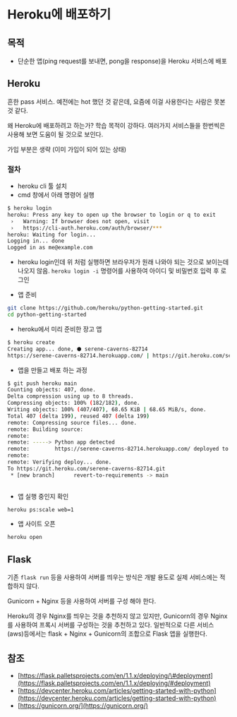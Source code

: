 # Heroku에 배포하기

## 목적

* 단순한 앱\(ping request를 보내면, pong을 response\)을 Heroku 서비스에 배포

## Heroku

흔한 pass 서비스. 예전에는 hot 했던 것 같은데, 요즘에 이걸 사용한다는 사람은 못본것 같다.

왜 Heroku에 배포하려고 하는가? 학습 목적이 강하다. 여러가지 서비스들을 한번씩은 사용해 보면 도움이 될 것으로 보인다.

가입 부분은 생략 \(이미 가입이 되어 있는 상태\)

### 절차

* heroku cli 툴 설치
* cmd 창에서 아래 명령어 실행

```bash
$ heroku login
heroku: Press any key to open up the browser to login or q to exit
 ›   Warning: If browser does not open, visit
 ›   https://cli-auth.heroku.com/auth/browser/***
heroku: Waiting for login...
Logging in... done
Logged in as me@example.com
```

* heroku login인데 위 처럼 실행하면 브라우저가 원래 나와야 되는 것으로 보이는데 나오지 않음. `heroku login -i` 명령어를 사용하여 아이디 및 비밀번호 입력 후 로그인



* 앱 준비

```bash
git clone https://github.com/heroku/python-getting-started.git
cd python-getting-started
```

* heroku에서 미리 준비한 장고 앱

```bash
$ heroku create
Creating app... done, ⬢ serene-caverns-82714
https://serene-caverns-82714.herokuapp.com/ | https://git.heroku.com/serene-caverns-82714.git
```

* 앱을 만들고 배포 하는 과정

```bash
$ git push heroku main
Counting objects: 407, done.
Delta compression using up to 8 threads.
Compressing objects: 100% (182/182), done.
Writing objects: 100% (407/407), 68.65 KiB | 68.65 MiB/s, done.
Total 407 (delta 199), reused 407 (delta 199)
remote: Compressing source files... done.
remote: Building source:
remote:
remote: -----> Python app detected
remote:        https://serene-caverns-82714.herokuapp.com/ deployed to Heroku
remote:
remote: Verifying deploy... done.
To https://git.heroku.com/serene-caverns-82714.git
 * [new branch]      revert-to-requirements -> main
 
```

* 앱 실행 중인지 확인

```bash
heroku ps:scale web=1
```

* 앱 사이트 오픈

```bash
heroku open
```

## Flask

기존 `flask run` 등을 사용하여 서버를 띄우는 방식은 개발 용도로 실제 서비스에는 적합하지 않다.

Gunicorn + Nginx 등을 사용하여 서버를 구성 해야 한다.

Heroku의 경우 Nginx를 띄우는 것을 추천하지 않고 있지만, Gunicorn의 경우 Nginx를 사용하여 프록시 서버를 구성하는 것을 추천하고 있다. 일반적으로 다른 서비스 \(aws\)등에서는 flask + Nginx + Gunicorn의 조합으로 Flask 앱을 실행한다.

## 참조

* [https://flask.palletsprojects.com/en/1.1.x/deploying/\#deployment](https://flask.palletsprojects.com/en/1.1.x/deploying/#deployment)
* [https://devcenter.heroku.com/articles/getting-started-with-python](https://devcenter.heroku.com/articles/getting-started-with-python)
* [https://gunicorn.org/](https://gunicorn.org/) 

